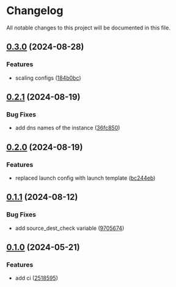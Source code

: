 # Changelog

All notable changes to this project will be documented in this file.

## [0.3.0](https://github.com/zahornyak/terraform-aws-ec2/compare/v0.2.1...v0.3.0) (2024-08-28)


### Features

* scaling configs ([184b0bc](https://github.com/zahornyak/terraform-aws-ec2/commit/184b0bcf975d0b762ca7b0848f3f7f47fe836846))

## [0.2.1](https://github.com/zahornyak/terraform-aws-ec2/compare/v0.2.0...v0.2.1) (2024-08-19)


### Bug Fixes

* add dns names of the instance ([36fc850](https://github.com/zahornyak/terraform-aws-ec2/commit/36fc850f8c82bbb5524fd2e42d0ea39798c37c6b))

## [0.2.0](https://github.com/zahornyak/terraform-aws-ec2/compare/v0.1.1...v0.2.0) (2024-08-19)


### Features

* replaced launch config with launch template ([bc244eb](https://github.com/zahornyak/terraform-aws-ec2/commit/bc244eb9cc0fa8ac7b4869bc5548f03c435f2525))

## [0.1.1](https://github.com/zahornyak/terraform-aws-ec2/compare/v0.1.0...v0.1.1) (2024-08-12)


### Bug Fixes

* add source_dest_check variable ([9705674](https://github.com/zahornyak/terraform-aws-ec2/commit/97056746fa1e33889b5752fc92f0858b7ad47bb3))

## [0.1.0](https://github.com/zahornyak/terraform-aws-ec2/compare/v0.0.13...v0.1.0) (2024-05-21)


### Features

* add ci ([2518595](https://github.com/zahornyak/terraform-aws-ec2/commit/2518595d5b68cc05027620729c87ef7e2b0ceaa3))
